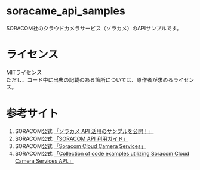 # soracame_api_samples
SORACOM社のクラウドカメラサービス（ソラカメ）のAPIサンプルです。  


# ライセンス
MITライセンス  
ただし、コード中に出典の記載のある箇所については、原作者が求めるライセンス。  

    
# 参考サイト
1. SORACOM公式 [「ソラカメ API 活用のサンプルを公開！」](https://blog.soracom.com/ja-jp/2023/07/04/sora-cam-api-examples-release)
2. SORACOM公式 [「SORACOM API 利用ガイド」](https://users.soracom.io/ja-jp/tools/api/)
3. SORACOM公式 [「Soracom Cloud Camera Services」](https://users.soracom.io/ja-jp/docs/soracom-cloud-camera-services/)
4. SORACOM公式 [「Collection of code examples utilizing Soracom Cloud Camera Services API.」](https://github.com/soracom-labs/sora-cam-api-examples)

